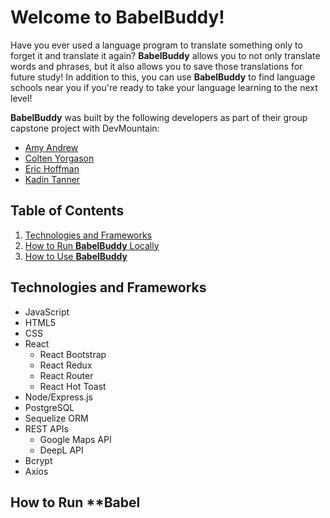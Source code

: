 # Welcome to BabelBuddy!

Have you ever used a language program to translate something only to forget it and translate it again? **BabelBuddy** allows you to not only translate words and phrases, but it also allows you to save those translations for future study! In addition to this, you can use **BabelBuddy** to find language schools near you if you're ready to take your language learning to the next level!

**BabelBuddy** was built by the following developers as part of their group capstone project with DevMountain:
* [Amy Andrew](https://www.linkedin.com/in/amy-andrew-19631b257/)
* [Colten Yorgason](https://www.linkedin.com/in/colten-yorgason-0853b0189/)
* [Eric Hoffman](https://www.linkedin.com/in/erichoffman98/)
* [Kadin Tanner](https://www.linkedin.com/in/kadin-tanner-5b523a296/)

## Table of Contents
1. [Technologies and Frameworks](https://github.com/EricTheHoff/translationApp#technologies-and-frameworks)
2. [How to Run **BabelBuddy** Locally](https://github.com/EricTheHoff/translationApp#how-to-run-babelbuddy-locally)
3. [How to Use **BabelBuddy**](https://github.com/EricTheHoff/translationApp#how-to-use-babelbuddy)

## Technologies and Frameworks
* JavaScript
* HTML5
* CSS
* React
  * React Bootstrap
  * React Redux
  * React Router
  * React Hot Toast
* Node/Express.js
* PostgreSQL
* Sequelize ORM
* REST APIs
  * Google Maps API
  * DeepL API
* Bcrypt
* Axios

## How to Run **Babel
